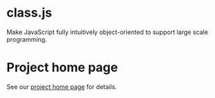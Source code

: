 class.js
========

Make JavaScript fully intuitively object-oriented to support large scale programming. 

Project home page
============

See our [project home page](http://class.js) for details.
